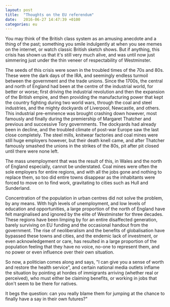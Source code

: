 ```yaml
---
layout: post
title:  "Thoughts on the EU referendum"
date:   2016-06-27 14:47:39 +0100
categories: eu
---
```


You may think of the British class system as an amusing anecdote and a thing of the past; something you smile indulgently at when you see memes on the internet, or watch classic British sketch shows. But if anything, this crisis has shown us that it's still very much alive, and was until now just simmering just under the thin veneer of respectability of Westminster.

The seeds of this crisis were sown in the troubled times of the 70s and 80s. These were the dark days of the IRA, and seemingly endless turmoil between the government and the trade unions. Since the 1700s, the central and north of England had been at the centre of the industrial world, for better or worse; first driving the industrial revolution and then the expansion of the British empire, and then providing the manufacturing power that kept the country fighting during two world wars, through the coal and steel industries, and the mighty dockyards of Liverpool, Newcastle, and others.
This industrial pre-eminence was brought crashing down however, most famously and finally during the premiership of Margaret Thatcher and previous and successive Tory governments. The dockyards had already been in decline, and the troubled climate of post-war Europe saw the last close completely. The steel mills, knitwear factories and coal mines were still huge employers however, but their death knell came, and after Thatcher famously smashed the unions in the strikes of the 80s, pit after pit closed until there were none left.

The mass unemployment that was the result of this, in Wales and the north of England especially, cannot be understated. Coal mines were often the sole employers for entire regions, and with all the jobs gone and nothing to replace them, so too did entire towns disappear as the inhabitants were forced to move on to find work, gravitating to cities such as Hull and Sunderland.

Concentration of the population in urban centres did not solve the problem, by any means. With high levels of unemployment, and low levels of education and opportunities, a large proportion of the north of England have felt marginalised and ignored by the elite of Westminster for three decades. These regions have been limping by for an entire disaffected generation, barely surviving on EU funding and the occasional handout from the government. The rise of neoliberalism and the benefits of globalisation have bypassed these towns and cities, and the endemic lack of investment, or even acknowledgement or care, has resulted in a large proportion of the population feeling that they have no voice, no-one to represent them, and no power or even influence over their own situation.

So now, a politician comes along and says, "I can give you a sense of worth and restore the health service", and certain national media outlets inflame the situation by pointing at hordes of immigrants arriving (whether real or perceived), who must either be claiming benefits, or working in jobs that don't seem to be there for natives.

It begs the question: can you really blame them for jumping at the chance to finally have a say in their own futures?"

